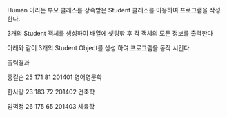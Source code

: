 Human 이라는 부모 클래스를 상속받은 Student 클래스를 이용하여 프로그램을 작성한다.

3개의 Student 객체를 생성하여 배열에 셋팅핚 후 각 객체의 모든 정보를 출력한다

아래와 같이 3개의 Student Object를 생성 하여 프로그램을 동작 시킨다.

출력결과

홍길순 25 171 81 201401 영어영문학

한사랑 23 183 72 201402 건축학

임꺽정 26 175 65 201403 체육학
